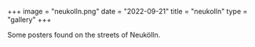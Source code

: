 +++
image = "neukolln.png"
date = "2022-09-21"
title = "neukolln"
type = "gallery"
+++

Some posters found on the streets of Neukölln.